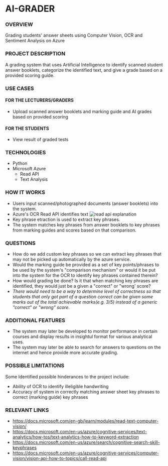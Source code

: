 # AI-GRADER
### OVERVIEW
Grading students' answer sheets using Computer Vision, OCR and Sentiment Analysis on Azure

### PROJECT DESCRIPTION
A grading system that uses Artificial Intelligence to identify scanned student answer booklets, categorize the identified text, and give a grade based on a provided scoring guide. 

### USE CASES
#### FOR THE LECTURERS/GRADERS
- Upload scanned answer booklets and marking guide and AI grades based on provided scoring

#### FOR THE STUDENTS
- View result of graded tests

### TECHNOLOGIES
- Python
- Microsoft Azure
  - Read API
  - Text Analysis

### HOW IT WORKS
- Users input scanned/photographed documents (answer booklets) into the system.
- Azure's OCR Read API identifies text
![read api explanation](https://user-images.githubusercontent.com/30049719/126845493-309913a8-48d7-4626-83c1-c6820d639768.PNG)
- Key phrase etraction is used to extract key phrases.
- The system matches key phrases from answer booklets to key phrases from marking guides and scores based on that comparison.

### QUESTIONS
- How do we add custom key phrases so we can extract key phrases that may not be picked up automatically by the azure service.
- Would the marking guide be provided as a set of key points/phrases to be used by the system's "comparison mechanism" or would it be put into the system for the OCR to identify key phrases contained therein?
- How would grading be done? Is it that when matching key phrases are identified, they would just be a given a "correct" or "wrong' score?
- *There would need to be a way to determine level of correctness so that students that only got part of a question correct can be given some marks out of the total achievable marks(e.g. 3/5) instead of a generic "correct" or "wrong" score.*

### ADDITIONAL FEATURES
- The system may later be developed to monitor performance in certain courses and display results in insightul format for various analytical uses.
- The system may later be able to search for answers to questions on the internet and hence provide more accurate grading.

### POSSIBLE LIMITATIONS
Some Identified possible hinderances to the project include:
- Ability of OCR to identify illeligible handwriting
- Accuracy of system in correctly matching answer sheet key phrases to correct (marking guide) key phrases 

### RELEVANT LINKS
- https://docs.microsoft.com/en-gb/learn/modules/read-text-computer-vision/
- https://docs.microsoft.com/en-us/azure/cognitive-services/text-analytics/how-tos/text-analytics-how-to-keyword-extraction
- https://docs.microsoft.com/en-us/azure/search/cognitive-search-skill-keyphrases
- https://docs.microsoft.com/en-us/azure/cognitive-services/computer-vision/vision-api-how-to-topics/call-read-api
